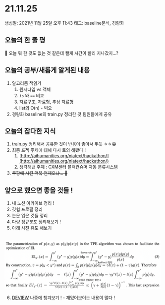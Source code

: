 # 21.11.25

생성일: 2021년 11월 25일 오후 11:43
태그: baseline분석, 경량화

## 오늘의 한 줄 평

<aside>
📌 오늘 뭐 한 것도 없는 것 같은데 왤케 시간이 빨리 지나갔지...?

</aside>

## 오늘의 공부/새롭게 알게된 내용

1. 알고리즘 책읽기
    1. 원시타입 vs 객체
    2. `is` 와 `==` 비교
    3. 자료구조, 자료형, 추상 자료형
    4. list의 O(n) - 빅오
2. 경량화 baseline의 train.py 정리한 것 팀원들에게 공유

## 오늘의 잡다한 지식

1. train.py 정리해서 공유한 것이 반응이 좋아서 뿌듯 ㅎㅎ😁
2. 최종 프젝 주제에 대해 다시 토의 해봤다 !
    1. [http://aihumanities.org/niatext/hackathon/](http://aihumanities.org/niatext/hackathon/)
    2. 생각해낸 주제 : CXM센터 블랙컨슈머 자동 분류시스템
3. ~~쿠팡에 시킨 맥북 언제오냐... 🥲~~

## 앞으로 했으면 좋을 것들 !

1. 내 노션 아카이브 정리 !
2. 깃헙 프로필 정리
3. 논문 읽은 것들 정리
4. 다량 정규분포 정리해보기 !
5. 아래 사진 유도 해보기

​	![2021-11-23_13-31-19.png](../images/2021-11-23_13-31-19.png)

6. [DEVIEW](https://deview.kr/2021/sessions) 나중에 챙겨보기 ! - 재밌어보이는 내용이 많다 !